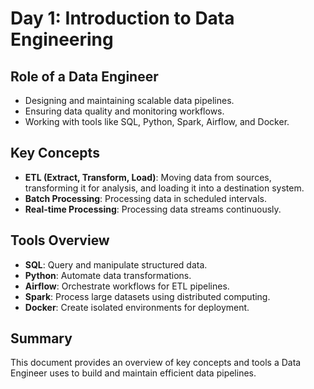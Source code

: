 # Day 1: Introduction to Data Engineering

## Role of a Data Engineer
- Designing and maintaining scalable data pipelines.
- Ensuring data quality and monitoring workflows.
- Working with tools like SQL, Python, Spark, Airflow, and Docker.

## Key Concepts
- **ETL (Extract, Transform, Load)**: Moving data from sources, transforming it for analysis, and loading it into a destination system.
- **Batch Processing**: Processing data in scheduled intervals.
- **Real-time Processing**: Processing data streams continuously.

## Tools Overview
- **SQL**: Query and manipulate structured data.
- **Python**: Automate data transformations.
- **Airflow**: Orchestrate workflows for ETL pipelines.
- **Spark**: Process large datasets using distributed computing.
- **Docker**: Create isolated environments for deployment.

## Summary
This document provides an overview of key concepts and tools a Data Engineer uses to build and maintain efficient data pipelines.
